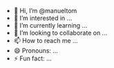 - 👋 Hi, I’m @manueltom
- 👀 I’m interested in ...
- 🌱 I’m currently learning ...
- 💞️ I’m looking to collaborate on ...
- 📫 How to reach me ...
- 😄 Pronouns: ...
- ⚡ Fun fact: ...

<!---
manueltom/manueltom is a ✨ special ✨ repository because its `README.md` (this file) appears on your GitHub profile.
You can click the Preview link to take a look at your changes.
--->

